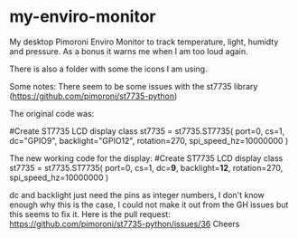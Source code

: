 # my-enviro-monitor
My desktop Pimoroni Enviro Monitor to track temperature, light, humidty and pressure. As a bonus it warns me when I am too loud again.

There is also a folder with some the icons I am using.

Some notes:
There seem to be some issues with the st7735 library (https://github.com/pimoroni/st7735-python)

The original code was:

#Create ST7735 LCD display class
st7735 = st7735.ST7735(
    port=0,
    cs=1,
    dc="GPIO9",
    backlight="GPIO12",
    rotation=270,
    spi_speed_hz=10000000
)

The new working code for the display:
#Create ST7735 LCD display class
st7735 = st7735.ST7735(
    port=0,
    cs=1,
    dc=**9**,
    backlight=**12**,
    rotation=270,
    spi_speed_hz=10000000
)

dc and backlight just need the pins as integer numbers, I don't know enough why this is the case, I could not make it out from the GH issues but this seems to fix it. 
Here is the pull request: https://github.com/pimoroni/st7735-python/issues/36
Cheers
